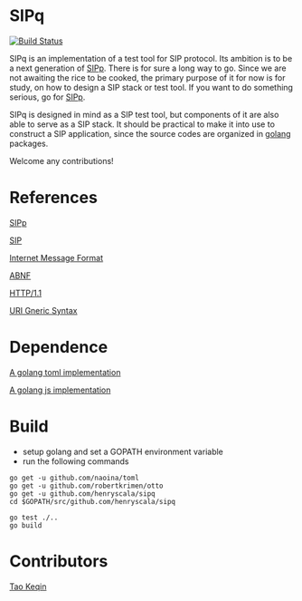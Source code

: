 # SIPq

[![Build Status](https://travis-ci.org/henryscala/sipq.svg?branch=master)](https://travis-ci.org/henryscala/sipq)

SIPq is an implementation of a test tool for SIP protocol. Its ambition is to be a next generation of [SIPp](http://sipp.sourceforge.net/). There is for sure a long way to go. Since we are not awaiting the rice to be cooked, the primary purpose of it for now is for study, on how to design a SIP stack or test tool. If you want to do something serious, go for [SIPp](http://sipp.sourceforge.net/). 

SIPq is designed in mind as a SIP test tool, but components of it are also able to serve as a SIP stack. It should be practical to make it into use to construct a SIP application, since the source codes are organized in [golang](https://golang.org/) packages. 

Welcome any contributions! 

# References

[SIPp](http://sipp.sourceforge.net/) 

[SIP](https://tools.ietf.org/html/rfc3261) 

[Internet Message Format](https://tools.ietf.org/html/rfc2822)

[ABNF](https://tools.ietf.org/html/rfc5234)

[HTTP/1.1](https://tools.ietf.org/html/rfc2616)

[URI Gneric Syntax](https://tools.ietf.org/html/rfc2396)

# Dependence

[A golang toml implementation](https://github.com/naoina/toml)

[A golang js implementation](https://github.com/robertkrimen/otto)

# Build 

- setup golang and set a GOPATH environment variable 
- run the following commands

```
go get -u github.com/naoina/toml
go get -u github.com/robertkrimen/otto
go get -u github.com/henryscala/sipq
cd $GOPATH/src/github.com/henryscala/sipq

go test ./.. 
go build
````

# Contributors 

[Tao Keqin](https://github.com/taokeqin)


